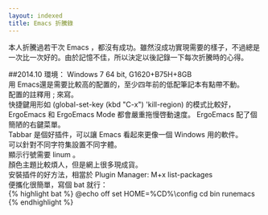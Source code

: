 ```yaml
---
layout: indexed
title: Emacs 折騰錄
---
```

本人折騰過若干次 Emacs ，都沒有成功。雖然沒成功實現需要的樣子，不過總是一次比一次好的。由於記憶不佳，所以決定以後記錄一下每次折騰時的心得。  

##2014.10
環境： Windows 7 64 bit, G1620+B75H+8GB  
用 Emacs還是需要比較高的配置的，至少四年前的低配筆記本有點帶不動。  
配置的註釋用 ; 來寫。  
快捷鍵用形如 (global-set-key (kbd "C-x") 'kill-region) 的模式比較好， ErgoEmacs 和 ErgoEmacs Mode 都會嚴重拖慢啓動速度。 ErgoEmacs 配了個簡陋的右鍵菜單。  
Tabbar 是個好插件，可以讓 Emacs 看起來更像一個 Windows 用的軟件。  
可以針對不同字符集設置不同字體。  
顯示行號需要 linum 。  
顏色主題比較煩人，但是網上很多現成貨。  
安裝插件的好方法，相當於 Plugin Manager: M+x list-packages  
便攜化很簡單，寫個 bat 就行：  
    {% highlight bat %}
    @echo off
    set HOME=%CD%\config
    cd bin
    runemacs
    {% endhighlight %}